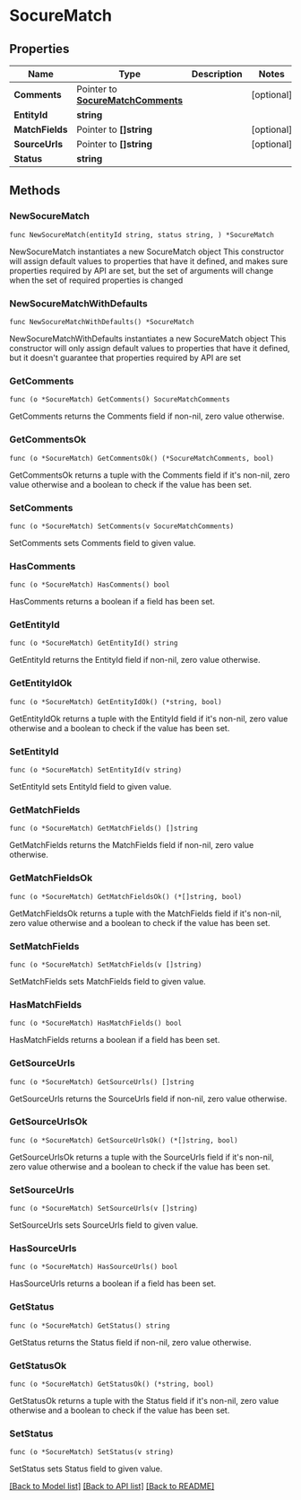 # SocureMatch

## Properties

Name | Type | Description | Notes
------------ | ------------- | ------------- | -------------
**Comments** | Pointer to [**SocureMatchComments**](SocureMatchComments.md) |  | [optional] 
**EntityId** | **string** |  | 
**MatchFields** | Pointer to **[]string** |  | [optional] 
**SourceUrls** | Pointer to **[]string** |  | [optional] 
**Status** | **string** |  | 

## Methods

### NewSocureMatch

`func NewSocureMatch(entityId string, status string, ) *SocureMatch`

NewSocureMatch instantiates a new SocureMatch object
This constructor will assign default values to properties that have it defined,
and makes sure properties required by API are set, but the set of arguments
will change when the set of required properties is changed

### NewSocureMatchWithDefaults

`func NewSocureMatchWithDefaults() *SocureMatch`

NewSocureMatchWithDefaults instantiates a new SocureMatch object
This constructor will only assign default values to properties that have it defined,
but it doesn't guarantee that properties required by API are set

### GetComments

`func (o *SocureMatch) GetComments() SocureMatchComments`

GetComments returns the Comments field if non-nil, zero value otherwise.

### GetCommentsOk

`func (o *SocureMatch) GetCommentsOk() (*SocureMatchComments, bool)`

GetCommentsOk returns a tuple with the Comments field if it's non-nil, zero value otherwise
and a boolean to check if the value has been set.

### SetComments

`func (o *SocureMatch) SetComments(v SocureMatchComments)`

SetComments sets Comments field to given value.

### HasComments

`func (o *SocureMatch) HasComments() bool`

HasComments returns a boolean if a field has been set.

### GetEntityId

`func (o *SocureMatch) GetEntityId() string`

GetEntityId returns the EntityId field if non-nil, zero value otherwise.

### GetEntityIdOk

`func (o *SocureMatch) GetEntityIdOk() (*string, bool)`

GetEntityIdOk returns a tuple with the EntityId field if it's non-nil, zero value otherwise
and a boolean to check if the value has been set.

### SetEntityId

`func (o *SocureMatch) SetEntityId(v string)`

SetEntityId sets EntityId field to given value.


### GetMatchFields

`func (o *SocureMatch) GetMatchFields() []string`

GetMatchFields returns the MatchFields field if non-nil, zero value otherwise.

### GetMatchFieldsOk

`func (o *SocureMatch) GetMatchFieldsOk() (*[]string, bool)`

GetMatchFieldsOk returns a tuple with the MatchFields field if it's non-nil, zero value otherwise
and a boolean to check if the value has been set.

### SetMatchFields

`func (o *SocureMatch) SetMatchFields(v []string)`

SetMatchFields sets MatchFields field to given value.

### HasMatchFields

`func (o *SocureMatch) HasMatchFields() bool`

HasMatchFields returns a boolean if a field has been set.

### GetSourceUrls

`func (o *SocureMatch) GetSourceUrls() []string`

GetSourceUrls returns the SourceUrls field if non-nil, zero value otherwise.

### GetSourceUrlsOk

`func (o *SocureMatch) GetSourceUrlsOk() (*[]string, bool)`

GetSourceUrlsOk returns a tuple with the SourceUrls field if it's non-nil, zero value otherwise
and a boolean to check if the value has been set.

### SetSourceUrls

`func (o *SocureMatch) SetSourceUrls(v []string)`

SetSourceUrls sets SourceUrls field to given value.

### HasSourceUrls

`func (o *SocureMatch) HasSourceUrls() bool`

HasSourceUrls returns a boolean if a field has been set.

### GetStatus

`func (o *SocureMatch) GetStatus() string`

GetStatus returns the Status field if non-nil, zero value otherwise.

### GetStatusOk

`func (o *SocureMatch) GetStatusOk() (*string, bool)`

GetStatusOk returns a tuple with the Status field if it's non-nil, zero value otherwise
and a boolean to check if the value has been set.

### SetStatus

`func (o *SocureMatch) SetStatus(v string)`

SetStatus sets Status field to given value.



[[Back to Model list]](../../README.md#documentation-for-models) [[Back to API list]](../../README.md#documentation-for-api-endpoints) [[Back to README]](../../README.md)



